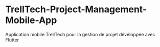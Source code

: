 # TrellTech-Project-Management-Mobile-App
Application mobile TrellTech pour la gestion de projet dévéloppée avec Flutter
